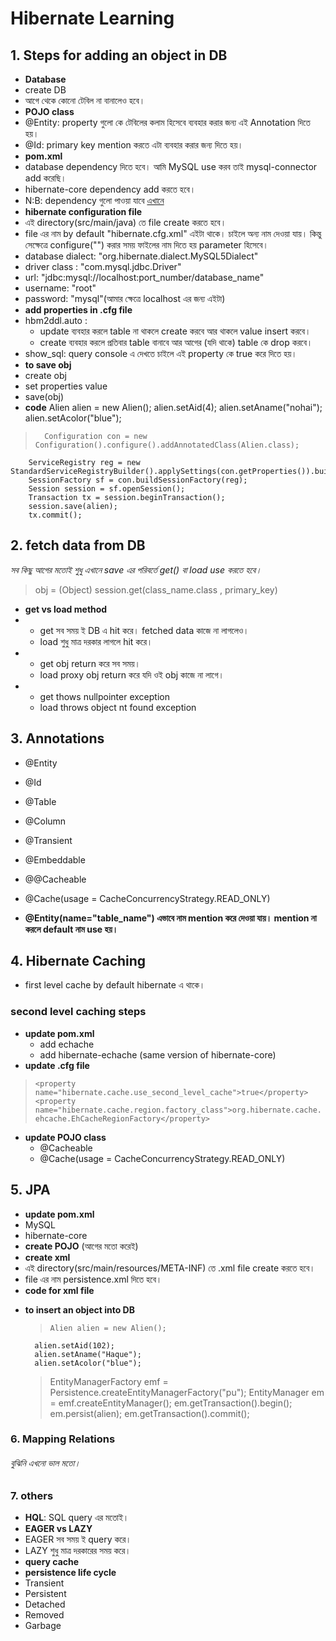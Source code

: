 # Hibernate Learning
## 1. Steps for adding an object in DB
* **Database**
 * create DB
 * আগে থেকে কোনো  টেবিল না বানালেও  হবে। 
* **POJO class**
 * @Entity: property গুলো কে টেবিলের কলাম হিসেবে ব্যবহার করার জন্য এই Annotation দিতে হয়। 
 * @Id: primary key mention করতে এটা ব্যবহার করার জন্য দিতে হয়। 
* **pom.xml**
 * database dependency দিতে হবে। আমি MySQL use করব তাই mysql-connector add করেছি। 
 * hibernate-core dependency add করতে হবে। 
 * N:B: dependency গুলো পাওয়া যাবে [এখানে](https://mvnrepository.com/)
* **hibernate configuration file**
 * এই directory(src/main/java) তে  file create করতে হবে। 
 * file এর নাম by default "hibernate.cfg.xml" এইটা থাকে। চাইলে অন্য নাম দেওয়া যায়। কিন্তু সেক্ষেত্রে configure("") করার সময় ফাইলের নাম দিতে হয় parameter হিসেবে। 
 * database dialect: "org.hibernate.dialect.MySQL5Dialect"
 * driver class : "com.mysql.jdbc.Driver"
 * url: "jdbc:mysql://localhost:port_number/database_name"
 * username: "root"
 * password: "mysql"(আমার ক্ষেত্রে localhost এর জন্য এইটা) 
* **add properties in .cfg file**
 * hbm2ddl.auto : 
   * update ব্যবহার করলে table না থাকলে create করবে আর থাকলে value insert করবে। 
   * create ব্যবহার করলে প্রতিবার  table বানাবে আর আগের (যদি থাকে) table কে drop করবে। 
 * show_sql: query console এ দেখতে চাইলে এই  property কে true করে দিতে হয়। 
* **to save obj**
 * create obj
 * set properties value
 * save(obj)
* **code**
        Alien alien = new Alien();
        alien.setAid(4);
        alien.setAname("nohai"); 
        alien.setAcolor("blue");

>       Configuration con = new Configuration().configure().addAnnotatedClass(Alien.class);
        ServiceRegistry reg = new StandardServiceRegistryBuilder().applySettings(con.getProperties()).build();
        SessionFactory sf = con.buildSessionFactory(reg);
        Session session = sf.openSession();
        Transaction tx = session.beginTransaction();
        session.save(alien);
        tx.commit();
## 2. fetch data from DB
_সব কিছু আগের মতোই শুধু এখানে save এর পরিবর্তে get() বা load use করতে হবে।_
> obj = (Object) session.get(class_name.class , primary_key)
* **get vs load method**
 * 
   * get সব সময় ই  DB এ  hit করে। fetched data কাজে না লাগলেও। 
   * load শুধু মাত্র দরকার লাগলে hit করে। 
 * 
   * get obj return করে সব সময়। 
   * load proxy obj return করে যদি ওই obj কাজে না লাগে। 
 * 
   * get thows nullpointer exception
   * load throws object nt found exception

## 3. Annotations
* @Entity
* @Id
* @Table
* @Column
* @Transient
* @Embeddable
* @@Cacheable
* @Cache(usage = CacheConcurrencyStrategy.READ_ONLY)

* **@Entity(name="table_name") এভাবে নাম mention করে দেওয়া যায়। mention না করলে default নাম use হয়।**

## 4. Hibernate Caching
* first level cache by default hibernate এ থাকে। 
### second level caching steps
* **update pom.xml**
  * add echache
  * add hibernate-echache (same version of hibernate-core)
* **update .cfg file**
>  `<property name="hibernate.cache.use_second_level_cache">true</property>
 >  <property name="hibernate.cache.region.factory_class">org.hibernate.cache.ehcache.EhCacheRegionFactory</property>`
* **update POJO class**
  * @Cacheable
  * @Cache(usage = CacheConcurrencyStrategy.READ_ONLY)
## 5. JPA
* **update pom.xml**
 * MySQL
 * hibernate-core
* **create POJO** (আগের মতো করেই) 
* **create xml**
 * এই directory(src/main/resources/META-INF) তে .xml file create করতে হবে। 
 * file এর নাম persistence.xml দিতে হবে। 
* **code for xml file**
> <persistence version="2.1"
      xmlns="http://xmlns.jcp.org/xml/ns/persistence" 
      xmlns:xsi="http://www.w3.org/2001/XMLSchema-instance"
      xsi:schemaLocation="http://xmlns.jcp.org/xml/ns/persistence 
      http://xmlns.jcp.org/xml/ns/persistence/persistence_2_1.xsd">
>     <persistence-unit name="pu">
        <properties>
           <property name="javax.persistence.jdbc.driver" value="com.mysql.jdbc.Driver"/>
           <property name="javax.persistence.jdbc.url" value="jdbc:mysql://localhost:port_number/database_name"/>
           <property name="javax.persistence.jdbc.user" value="root"/>
           <property name="javax.persistence.jdbc.password" value="mysql"/>
        </properties>
      </persistence-unit></persistence>
* **to insert an object into DB**
  >     Alien alien = new Alien();
    	alien.setAid(102);
    	alien.setAname("Haque");
    	alien.setAcolor("blue");
    	
   > 	EntityManagerFactory emf = Persistence.createEntityManagerFactory("pu");
		EntityManager em = emf.createEntityManager();
		em.getTransaction().begin();
		em.persist(alien);
		em.getTransaction().commit();

### 6. Mapping Relations
###### বুঝিনি এখনো ভাল মতো। 
### 7. others
 * **HQL**: SQL query এর মতোই। 
 * **EAGER vs LAZY**
  * EAGER সব সময় ই query করে। 
  * LAZY শুধু মাত্র দরকারের সময় করে। 
 * **query cache**
 * **persistence life cycle**
  * Transient
  * Persistent
  * Detached
  * Removed
  * Garbage


 
